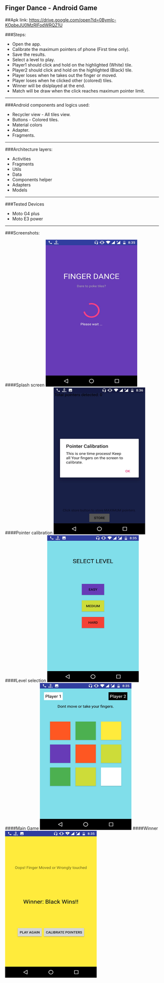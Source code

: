 ## Finger Dance - Android Game
##Apk link: https://drive.google.com/open?id=0Bymlc-KOpbeJU0MzRlFodWRQZ1U

###Steps:

* Open the app.
* Calibrate the maximum pointers of phone (First time only).
* Save the results.
* Select a level to play.
* Player1 should click and hold on the highlighted (White) tile.
* Player2 should click and hold on the highlighted (Black) tile.
* Player loses when he takes out the finger or moved.
* Player loses when he clicked other (colored) tiles.
* Winner will be dislplayed at the end.
* Match will be draw when the click reaches maximum pointer limit.
  
- - - -

###Android components and logics used:
* Recycler view - All tiles view.
* Buttons - Colored tiles.
* Material colors
* Adapter.
* Fragments.

- - - -

###Architecture layers:
* Activities
* Fragments
* Utils
* Data
* Components helper
* Adapters
* Models

- - - -
  
###Tested Devices
* Moto G4 plus
* Moto E3 power

- - - -

###Screenshots:

####Splash screen
<img src="https://github.com/prakashbalab24/prakashbalab24.github.io/blob/master/screen1.jpeg" alt="alt text" width="300" height="480">
####Pointer calibration
<img src="https://github.com/prakashbalab24/prakashbalab24.github.io/blob/master/screen2.jpeg" alt="alt text" width="300" height="480">
####Level selection
<img src="https://github.com/prakashbalab24/prakashbalab24.github.io/blob/master/screen3.jpeg" alt="alt text" width="300" height="480">
####Main Game
<img src="https://github.com/prakashbalab24/prakashbalab24.github.io/blob/master/screen4.jpeg" alt="alt text" width="300" height="480">
####Winner
<img src="https://github.com/prakashbalab24/prakashbalab24.github.io/blob/master/screen5.jpeg" alt="alt text" width="300" height="480">
